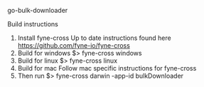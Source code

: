 go-bulk-downloader

Build instructions

1. Install fyne-cross Up to date instructions found here https://github.com/fyne-io/fyne-cross
2. Build for windows $> fyne-cross windows
3. Build for linux $> fyne-cross linux
4. Build for mac Follow mac specific instructions for fyne-cross
5. Then run $> fyne-cross darwin -app-id bulkDownloader
